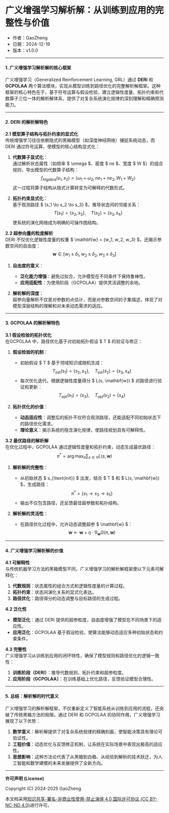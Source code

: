 # **广义增强学习解析解：从训练到应用的完整性与价值**

- 作者：GaoZheng
- 日期：2024-12-19
- 版本：v1.0.0

---

#### **1. 广义增强学习解析解的核心框架**
广义增强学习（Generalized Reinforcement Learning, GRL）通过 **DERI** 和 **GCPOLAA** 两个算法模块，实现从模型训练到路径优化的完整解析解框架。这种框架的核心特色在于，基于符号运算与假设检验，建立逻辑性度量、拓扑约束和代数算子三位一体的解析解体系，提供了对复杂系统演化规律的深刻理解和精确预测能力。

---

#### **2. DERI 的解析解特色**

**2.1 模型算子结构与拓扑约束的显式化**  
传统增强学习往往依赖隐式的黑箱模型（如深度神经网络）捕捉系统动态，而DERI 通过符号运算，使模型的核心结构显式化：
1. **代数算子显式化**：  
   通过解析状态属性（如频率 $ \omega $、密度 $ ne $、宽度 $ W $）的组合规则，导出模型的代数算子结构：
   $$
   f_{\text{Algebra}}(s_1, s_2) = \langle \omega_1 + \omega_2, ne_1 + ne_2, W_1 + W_2 \rangle
   $$
   这一过程将算子结构从隐式计算转变为可解释的代数形式。
   
2. **拓扑约束显式化**：  
   基于观测路径 $ \{s_1 \to s_2 \to s_3\} $，推导状态间的邻接关系：
   $$
   T(s_1) = \{s_2, s_3\}, \quad T(s_2) = \{s_3, s_4\}
   $$
   使系统的演化网络成为明确的可操作图结构。

**2.2 超参向量的粒度解析**  
DERI 不仅优化逻辑性度量的权重 $ \mathbf{w} = \{w_1, w_2, w_3\} $，还揭示参数空间的自由度：
$$
\mathbf{w} \in [w_1 \pm \delta_1, w_2 \pm \delta_2, w_3 \pm \delta_3]
$$
1. **自由度的意义**：
   - **泛化能力增强**：避免过拟合，允许模型在不同条件下保持鲁棒性。
   - **应用适配性**：为使用阶段（GCPOLAA）提供灵活调整的余地。

2. **解析解的深度**：  
   超参向量解析不仅是对参数的点估计，而是对参数空间的子集描述，体现了对模型深层结构的理解和对未来动态需求的适应。

---

#### **3. GCPOLAA 的解析解特色**

**3.1 假设检验的拓扑优化**  
在GCPOLAA 中，路径优化基于对初始拓扑假设 $ T $ 的验证与修正：
1. **假设检验的机制**：
   - 初始假设 $ T $ 基于领域知识或随机生成：
     $$
     T_{\text{init}}(s_1) = \{s_2, s_3\}, \quad T_{\text{init}}(s_2) = \{s_3, s_4\}
     $$
   - 每次优化迭代，根据逻辑性度量得分 $ L(s, \mathbf{w}) $ 对路径进行验证和更新：
     $$
     T_{\text{opt}}(s_1) = \{s_3\}, \quad T_{\text{opt}}(s_2) = \{s_4\}
     $$

2. **拓扑优化的价值**：
   - **动态适应性**：调整后的拓扑不仅符合观测路径，还能适配不同初始状态下的路径优化需求。
   - **理论意义**：揭示系统的隐含演化规律，使路径规划具有可解释性。

**3.2 最优路径的解析解**  
在优化过程中，GCPOLAA 通过逻辑性度量和拓扑约束，动态生成最优路径：
$$
\pi^* = \arg\max_{\pi} \sum_{s \in \pi} L(s, \mathbf{w})
$$
1. **解析解的完整性**：
   - 从初始状态 $ s_{\text{init}} $ 出发，结合 $ T $ 和 $ L(s, \mathbf{w}) $，生成路径：
     $$
     \pi^* = \{s_1 \to s_3 \to s_5\}
     $$
   - 输出不仅包含路径，还反馈最佳超参数和拓扑结构。

2. **解析解的灵活性**：
   - 在路径优化过程中，允许动态调整超参 $ \mathbf{w} $：
     $$
     \mathbf{w} \gets \mathbf{w} + \eta \cdot \nabla_\mathbf{w} G(\pi, \mathbf{w})
     $$

---

#### **4. 广义增强学习解析解的价值**

**4.1 可解释性**  
与传统机器学习方法的黑箱模型不同，广义增强学习的解析解框架使以下元素可解释化：
1. **代数规则**：状态属性的组合方式和逻辑性度量的计算过程。
2. **拓扑约束**：状态间演化关系的显式化表达。
3. **路径优化**：路径得分的动态调整与目标路径的生成过程。

**4.2 泛化性**  
- **模型泛化**：通过 DERI 提供的超参粒度，自由度增强了模型在不同场景下的适应性。
- **应用泛化**：GCPOLAA 基于假设检验，使算法能够动态适应多种初始状态和约束条件。

**4.3 完整性**  
广义增强学习从训练到应用的闭环特性，确保了模型规则和路径优化的逻辑一致性：
1. **训练阶段（DERI）**：推导代数规则、拓扑约束和超参粒度。
2. **应用阶段（GCPOLAA）**：在训练基础上优化路径，反馈验证模型合理性。

---

#### **5. 总结：解析解的时代意义**
广义增强学习的解析解框架，不仅重新定义了智能系统从训练到应用的流程，还突破了传统黑箱方法的局限。通过 DERI 和 GCPOLAA 的协同作用，广义增强学习展现了以下优势：
1. **数学意义**：解析解提供了对复杂系统规律的精确刻画，使智能决策具有理论可验证性。
2. **工程价值**：动态优化与反馈修正机制，让系统在实际场景中表现出极高的适应性。
3. **思想影响**：这种方法论代表了从黑箱到白箱、从经验到解析的技术跃迁，为人工智能和数学建模的未来发展提供了全新方向。

---

**许可声明 (License)**

Copyright (C) 2024-2025 GaoZheng 

本文档采用[知识共享-署名-非商业性使用-禁止演绎 4.0 国际许可协议 (CC BY-NC-ND 4.0)](https://creativecommons.org/licenses/by-nc-nd/4.0/deed.zh-Hans)进行许可。
